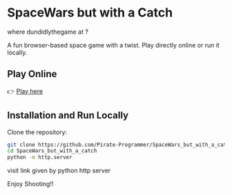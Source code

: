 # SpaceWars but with a Catch 
where dundidlythegame at ?

A fun browser-based space game with a twist. Play directly online or run it locally.  

## Play Online  
👉 [Play here](https://pirate-programmer.github.io/SpaceWars_but_with_a_catch/)  

## Installation and Run Locally 
Clone the repository:  
```bash
git clone https://github.com/Pirate-Programmer/SpaceWars_but_with_a_catch.git
cd SpaceWars_but_with_a_catch
python -m http.server
```
visit link given by python http server


Enjoy Shooting!!




